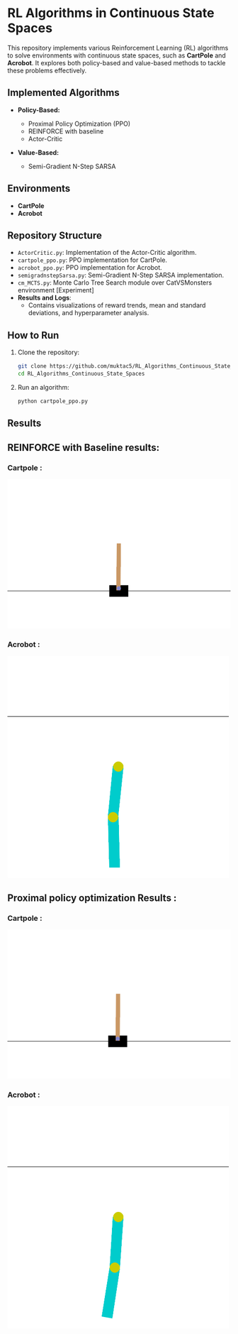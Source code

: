 # RL Algorithms in Continuous State Spaces

This repository implements various Reinforcement Learning (RL) algorithms to solve environments with continuous state spaces, such as **CartPole** and **Acrobot**. It explores both policy-based and value-based methods to tackle these problems effectively.

## Implemented Algorithms
- **Policy-Based:**
  - Proximal Policy Optimization (PPO)
  - REINFORCE with baseline
  - Actor-Critic

- **Value-Based:**
  - Semi-Gradient N-Step SARSA

## Environments
- **CartPole** 
- **Acrobot** 

## Repository Structure
- `ActorCritic.py`: Implementation of the Actor-Critic algorithm.
- `cartpole_ppo.py`: PPO implementation for CartPole.
- `acrobot_ppo.py`: PPO implementation for Acrobot.
- `semigradnstepSarsa.py`: Semi-Gradient N-Step SARSA implementation.
- `cm_MCTS.py`: Monte Carlo Tree Search module over CatVSMonsters environment [Experiment]
- **Results and Logs**:
  - Contains visualizations of reward trends, mean and standard deviations, and hyperparameter analysis.

## How to Run
1. Clone the repository:
   ```bash
   git clone https://github.com/muktac5/RL_Algorithms_Continuous_State_Spaces.git
   cd RL_Algorithms_Continuous_State_Spaces
   ```
3. Run an algorithm:
   ```bash
   python cartpole_ppo.py
   ```

## Results
## REINFORCE with Baseline results:
### Cartpole :
![](cartpole_rf_results/cartpole_evaluation.gif)

### Acrobot : 
![](acrobot_rf_results/acrobot_rf.gif)

## Proximal policy optimization Results : 
### Cartpole : 
![](cartpole_ppo_logs/cartpole_evaluation_all_runs.gif)

### Acrobot : 
![](acrobot_ppo_logs/ppo_acrobot_evaluation.gif)

